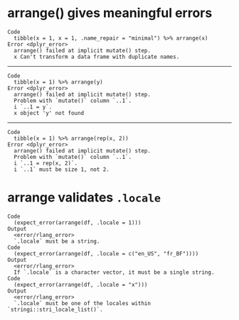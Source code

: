# arrange() gives meaningful errors

    Code
      tibble(x = 1, x = 1, .name_repair = "minimal") %>% arrange(x)
    Error <dplyr_error>
      arrange() failed at implicit mutate() step. 
      x Can't transform a data frame with duplicate names.

---

    Code
      tibble(x = 1) %>% arrange(y)
    Error <dplyr_error>
      arrange() failed at implicit mutate() step. 
      Problem with `mutate()` column `..1`.
      i `..1 = y`.
      x object 'y' not found

---

    Code
      tibble(x = 1) %>% arrange(rep(x, 2))
    Error <dplyr_error>
      arrange() failed at implicit mutate() step. 
      Problem with `mutate()` column `..1`.
      i `..1 = rep(x, 2)`.
      i `..1` must be size 1, not 2.

# arrange validates `.locale`

    Code
      (expect_error(arrange(df, .locale = 1)))
    Output
      <error/rlang_error>
      `.locale` must be a string.
    Code
      (expect_error(arrange(df, .locale = c("en_US", "fr_BF"))))
    Output
      <error/rlang_error>
      If `.locale` is a character vector, it must be a single string.
    Code
      (expect_error(arrange(df, .locale = "x")))
    Output
      <error/rlang_error>
      `.locale` must be one of the locales within `stringi::stri_locale_list()`.

